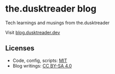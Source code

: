 # the.dusktreader blog

Tech learnings and musings from the.dusktreader

Visit [blog.dusktreader.dev](https://blog.dusktreader.dev)

## Licenses

* Code, config, scripts: [MIT](./LICENSE.md)
* Blog writings: [CC BY-SA 4.0](./docs/LICENSE.md)
